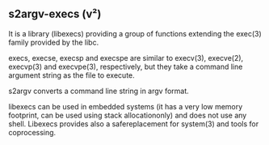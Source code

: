 ## s2argv-execs (v²)

It is a library (libexecs) providing a  group  of functions extending the 
exec(3) family provided by the libc.

execs, execse, execsp and execspe are similar to  execv(3),  execve(2),
execvp(3) and execvpe(3), respectively, but they take a command line argument 
string as the file to execute.

s2argv converts a command line string in argv format.

libexecs can be used in embedded systems (it has a very low memory footprint,
		can be used using stack allocationonly) and does not use any shell.
Libexecs provides also a safereplacement for system(3) and tools for
coprocessing.
